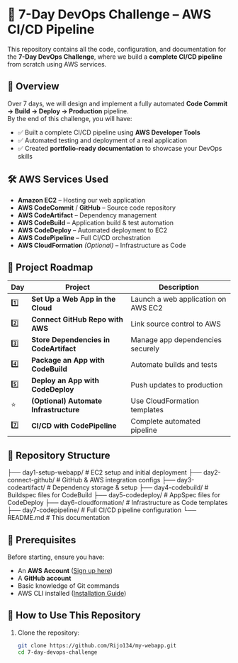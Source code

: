 # 🚀 7-Day DevOps Challenge – AWS CI/CD Pipeline

This repository contains all the code, configuration, and documentation for the **7-Day DevOps Challenge**, where we build a **complete CI/CD pipeline** from scratch using AWS services.

## 📌 Overview
Over 7 days, we will design and implement a fully automated **Code Commit → Build → Deploy → Production** pipeline.  
By the end of this challenge, you will have:

- ✅ Built a complete CI/CD pipeline using **AWS Developer Tools**
- ✅ Automated testing and deployment of a real application
- ✅ Created **portfolio-ready documentation** to showcase your DevOps skills

## 🛠 AWS Services Used
- **Amazon EC2** – Hosting our web application
- **AWS CodeCommit** / **GitHub** – Source code repository
- **AWS CodeArtifact** – Dependency management
- **AWS CodeBuild** – Application build & test automation
- **AWS CodeDeploy** – Automated deployment to EC2
- **AWS CodePipeline** – Full CI/CD orchestration
- **AWS CloudFormation** *(Optional)* – Infrastructure as Code

## 📅 Project Roadmap

| Day | Project | Description |
|-----|---------|-------------|
| 1️⃣ | **Set Up a Web App in the Cloud** | Launch a web application on AWS EC2 |
| 2️⃣ | **Connect GitHub Repo with AWS** | Link source control to AWS |
| 3️⃣ | **Store Dependencies in CodeArtifact** | Manage app dependencies securely |
| 4️⃣ | **Package an App with CodeBuild** | Automate builds and tests |
| 5️⃣ | **Deploy an App with CodeDeploy** | Push updates to production |
| ⭐️ | **(Optional) Automate Infrastructure** | Use CloudFormation templates |
| 7️⃣ | **CI/CD with CodePipeline** | Complete automated pipeline |

## 📂 Repository Structure
├── day1-setup-webapp/ # EC2 setup and initial deployment
├── day2-connect-github/ # GitHub & AWS integration configs
├── day3-codeartifact/ # Dependency storage & setup
├── day4-codebuild/ # Buildspec files for CodeBuild
├── day5-codedeploy/ # AppSpec files for CodeDeploy
├── day6-cloudformation/ # Infrastructure as Code templates
├── day7-codepipeline/ # Full CI/CD pipeline configuration
└── README.md # This documentation


## 🚦 Prerequisites
Before starting, ensure you have:
- An **AWS Account** ([Sign up here](https://aws.amazon.com/))
- A **GitHub account**
- Basic knowledge of Git commands
- AWS CLI installed ([Installation Guide](https://docs.aws.amazon.com/cli/latest/userguide/install-cliv2.html))

## 📖 How to Use This Repository
1. Clone the repository:
   ```bash
   git clone https://github.com/Rijo134/my-webapp.git
   cd 7-day-devops-challenge
